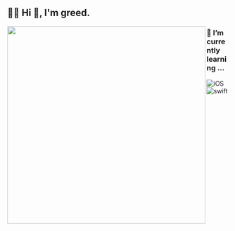 <div align="left">

## 👐🏻 Hi 👋, I'm greed.

<img align = "left" src = "https://github-readme-stats.vercel.app/api?username=greeddk&show_icons=true&theme=light" width = 450/>

### 🌱 I’m currently learning ...
![iOS](https://img.shields.io/badge/-iOS-6E74D3?logo=Apple&logoColor=B3CEED) ![swift](https://img.shields.io/badge/-swift-C26F1E?logo=swift&logoColor=EEAEAE) 
<!--
**Greeddk/Greeddk** is a ✨ _special_ ✨ repository because its `README.md` (this file) appears on your GitHub profile.

Here are some ideas to get you started:

- 🔭 I’m currently working on ...
- 🌱 I’m currently learning ...
- 👯 I’m looking to collaborate on ...
- 🤔 I’m looking for help with ...
- 💬 Ask me about ...
- 📫 How to reach me: ...
- 😄 Pronouns: ...
- ⚡ Fun fact: ...
-->
